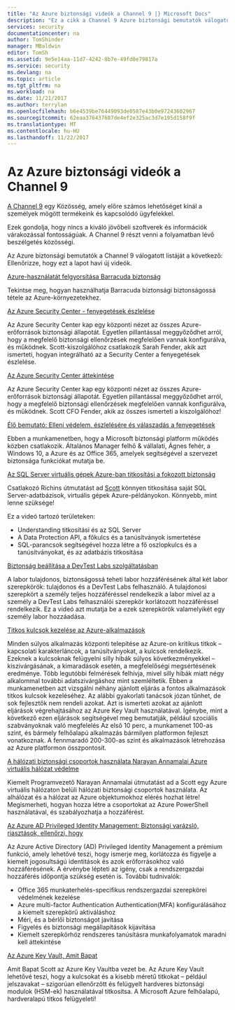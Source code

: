 ```yaml
---
title: "Az Azure biztonsági videók a Channel 9 |} Microsoft Docs"
description: "Ez a cikk a Channel 9 Azure biztonsági bemutatók válogatott listáját tartalmazza. 9-es csatorna a személyek termékeink mögött termékeink személyekkel csatlakoztató közösségi."
services: security
documentationcenter: na
author: TomShinder
manager: MBaldwin
editor: TomSh
ms.assetid: 9e5e14aa-11d7-4242-8b7e-49fd0e79817a
ms.service: security
ms.devlang: na
ms.topic: article
ms.tgt_pltfrm: na
ms.workload: na
ms.date: 11/21/2017
ms.author: terrylan
ms.openlocfilehash: b6e4539be76449093de0587e43b0e97243602967
ms.sourcegitcommit: 62eaa376437687de4ef2e325ac3d7e195d158f9f
ms.translationtype: MT
ms.contentlocale: hu-HU
ms.lasthandoff: 11/22/2017
---
```

# <a name="azure-security-videos-on-channel-9"></a>Az Azure biztonsági videók a Channel 9
[A Channel 9](https://channel9.msdn.com/) egy Közösség, amely előre számos lehetőséget kínál a személyek mögött termékeink és kapcsolódó ügyfelekkel.

Ezek gondolja, hogy nincs a kiváló jövőbeli szoftverek és információk várakozással fontosságúak. A Channel 9 részt venni a folyamatban lévő beszélgetés közösségi.

Az Azure biztonsági bemutatók a Channel 9 válogatott listáját a következő: Ellenőrizze, hogy ezt a lapot havi új videók.

[Azure-használatát felgyorsítása Barracuda biztonság](https://channel9.msdn.com/events/Microsoft-Azure-Marketplace-ISV-Solutions-Webinar-Series/Webinar-1-Accelerating-Azure-Consumption-with-Barracuda-Security/Webinar-1-Accelerating-Azure-Consumption-with-Barracuda-Security)

Tekintse meg, hogyan használhatja Barracuda biztonsági biztonságossá tétele az Azure-környezetekhez.

[Az Azure Security Center - fenyegetések észlelése](https://channel9.msdn.com/Shows/Azure-Friday/Azure-Security-Center-Threat-Detection)

Az Azure Security Center kap egy központi nézet az összes Azure-erőforrások biztonsági állapotát. Egyetlen pillantással meggyőződhet arról, hogy a megfelelő biztonsági ellenőrzések megfelelően vannak konfigurálva, és működnek. Scott-kiszolgálóhoz csatlakozik Sarah Fender, akik azt ismerteti, hogyan integrálható az a Security Center a fenyegetések észlelése.

[Az Azure Security Center áttekintése](https://channel9.msdn.com/Shows/Azure-Friday/Azure-Security-Center-Overview)

Az Azure Security Center kap egy központi nézet az összes Azure-erőforrások biztonsági állapotát. Egyetlen pillantással meggyőződhet arról, hogy a megfelelő biztonsági ellenőrzések megfelelően vannak konfigurálva, és működnek. Scott CFO Fender, akik az összes ismerteti a kiszolgálóhoz!

[Élő bemutató: Elleni védelem, észlelésére és válaszadás a fenyegetések](https://channel9.msdn.com/events/Virtual-Security-Summit/Virtual-Security-Summit-2016/Live-Demo-Protecting-against-Detecting-and-Responding-to-Threats)

Ebben a munkamenetben, hogy a Microsoft biztonsági platform működés közben csatlakozik. Általános Manager felhő & vállalati, Ágnes fehér, a Windows 10, a Azure és az Office 365, amelyek segítségével a szervezet biztonsága funkciókat mutatja be.

[Az SQL Server virtuális gépek Azure-ban titkosítási a fokozott biztonság](https://channel9.msdn.com/Shows/Azure-Friday/Encryption-in-SQL-Azure-for-better-security)

Csatlakozó Richins útmutatást ad [Scott](https://channel9.msdn.com/Niners/Glucose) könnyen titkosítása saját SQL Server-adatbázisok, virtuális gépek Azure-példányokon. Könnyebb, mint lenne szüksége!

Ez a videó tartozó területeken:

* Understanding titkosítási és az SQL Server
* A Data Protection API, a főkulcs és a tanúsítványok ismertetése
* SQL-parancsok segítségével hozza létre a fő oszlopkulcs és a tanúsítványokat, és az adatbázis titkosítása

[Biztonság beállítása a DevTest Labs szolgáltatásban](https://channel9.msdn.com/Blogs/Azure/How-to-set-security-in-your-DevTest-Lab)

A labor tulajdonos, biztonságossá teheti labor hozzáférésének által két labor szerepkörök: tulajdonos és a DevTest Labs felhasználó. A tulajdonosi szerepkört a személy teljes hozzáféréssel rendelkezik a labor mivel az a személy a DevTest Labs felhasználói szerepkör korlátozott hozzáféréssel rendelkezik. Ez a videó azt mutatja be a ezek szerepkörök valamelyikét egy személy labor hozzáadása.

[Titkos kulcsok kezelése az Azure-alkalmazások](https://channel9.msdn.com/events/Build/2016/P456)

Minden súlyos alkalmazás központi telepítése az Azure-on kritikus titkok – kapcsolati karakterláncok, a tanúsítványokat, a kulcsok rendelkezik. Ezeknek a kulcsoknak felügyelni silly hibák súlyos következményekkel – kiszivárgásának, a kimaradások esetén, a megfelelőségi megsértésének eredménye. Több legutóbbi felmérések felhívja, mivel silly hibák miatt négy alkalommal további adatszivárgáshoz mint szemléltetik. Ebben a munkamenetben azt vizsgálni néhány ajánlott eljárás a fontos alkalmazások titkos kulcsok kezeléséhez. Az alábbi gyakorlati tanácsok józan tűnhet, de sok fejlesztők nem rendeli azokat. Azt is ismerteti azokat az ajánlott eljárások végrehajtásához az Azure Key Vault használatával. Igénybe, mint a következő ezen eljárások segítségével meg bemutatják, például szociális szabványoknak való megfelelés Az első 10 perc, a munkamenet 100-as szint, és bármely felhőalapú alkalmazás bármilyen platformon fejleszt vonatkoznak. A fennmaradó 200-300-as szint és alkalmazások létrehozása az Azure platformon összpontosít.

[A hálózati biztonsági csoportok használata Narayan Annamalai Azure virtuális hálózat védelme](https://channel9.msdn.com/Shows/Azure-Friday/Sucruing-your-Azure-Virtual-Network-using-Network-ACLs-with-Narayan-Annamalai)

Kiemelt Programvezető Narayan Annamalai útmutatást ad a Scott egy Azure virtuális hálózaton belüli hálózati biztonsági csoportok használata. Az alhálózat és a hálózat az Azure objektumokhoz elérés hozhat létre! Megismerheti, hogyan hozza létre a csoportokat az Azure PowerShell használatával, és szabályozhatja a hozzáférést.

[Az Azure AD Privileged Identity Management: Biztonsági varázsló, riasztások, ellenőrzi, hogy](https://channel9.msdn.com/Series/Azure-Active-Directory-Videos-Demos/Azure-AD-Privileged-Identity-Management-Security-Wizard-Alerts-Reviews)

Az Azure Active Directory (AD) Privileged Identity Management a prémium funkció, amely lehetővé teszi, hogy ismerje meg, korlátozza és figyelje a kiemelt jogosultságú identitások és azok erőforrásokhoz való hozzáférésének. A érvénybe lépteti az igény, csak a rendszergazdai hozzáférés időpontja szükség esetén is. További tudnivalók:

* Office 365 munkaterhelés-specifikus rendszergazdai szerepkörei védelmének kezelése
* Azure multi-factor Authentication Authentication(MFA) konfigurálásához a kiemelt szerepkörű aktiváláshoz
* Méri, és a bérlői biztonságot javítása
* Figyelés és biztonsági megállapítások kijavítása
* Kiemelt szerepkörhöz rendszeres tanúsításra munkafolyamatok maradni kell áttekintése

[Az Azure Key Vault, Amit Bapat](https://channel9.msdn.com/Shows/Azure-Friday/Azure-Key-Vault-with-Amit-Bapat)

Amit Bapat Scott az Azure Key Vaultba vezet be. Az Azure Key Vault lehetővé teszi, hogy a kulcsokat és a kisebb méretű titkokat – például jelszavakat – szigorúan ellenőrzött és felügyelt hardveres biztonsági modulok (HSM-ek) használatával titkosítsa. A Microsoft Azure felhőalapú, hardveralapú titkos felügyeleti!
